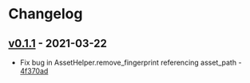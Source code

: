 # Changelog

## [v0.1.1](https://github.com/Loomly/s3_asset_deploy/compare/v0.1.0...v0.1.1) - 2021-03-22
- Fix bug in AssetHelper.remove_fingerprint referencing asset_path - [4f370ad](https://github.com/Loomly/s3_asset_deploy/commit/4f370ad9c0c1c274acb9b1d8585b878f47020277)
